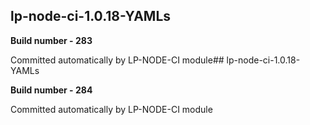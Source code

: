 ## lp-node-ci-1.0.18-YAMLs

**Build number - 283**

 Committed automatically by LP-NODE-CI module## lp-node-ci-1.0.18-YAMLs

**Build number - 284**

 Committed automatically by LP-NODE-CI module